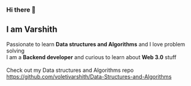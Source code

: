 ### Hi there 👋
## I am Varshith 
Passionate to learn **Data structures and Algorithms** and I love problem solving<br/>
I am a **Backend developer** and curious to learn about **Web 3.0** stuff<br/><br>
Check out my Data structures and Algorithms repo<br> https://github.com/voletivarshith/Data-Structures-and-Algorithms
<!--
**voletivarshith/voletivarshith** is a ✨ _special_ ✨ repository because its `README.md` (this file) appears on your GitHub profile.

Here are some ideas to get you started:
🔭 I’m currently working on Django project
- 🌱 I’m currently learning ...
- 👯 I’m looking to collaborate on ...
- 🤔 I’m looking for help with ...
- 💬 Ask me about ...
- 📫 How to reach me: ...
- 😄 Pronouns: ...
- ⚡ Fun fact: ...
-->
